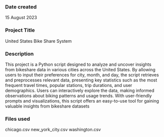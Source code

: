 

### Date created
15 August 2023

### Project Title
United States Bike Share System 

### Description
This project is a Python script designed to analyze and uncover insights from bikeshare data in various cities across the United States. By allowing users to input their preferences for city, month, and day, the script retrieves and preprocesses relevant data, presenting key statistics such as the most frequent travel times, popular stations, trip durations, and user demographics. Users can interactively explore the data, making informed observations about biking patterns and usage trends. With user-friendly prompts and visualizations, this script offers an easy-to-use tool for gaining valuable insights from bikeshare datasets

### Files used
chicago.csv
new_york_city.csv
washington.csv
